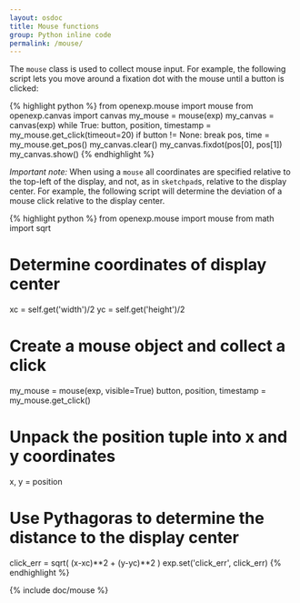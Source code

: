```yaml
---
layout: osdoc
title: Mouse functions
group: Python inline code
permalink: /mouse/
---
```


The `mouse` class is used to collect mouse input. For example, the following script lets you move around a fixation dot with the mouse until a button is clicked:

{% highlight python %}
from openexp.mouse import mouse
from openexp.canvas import canvas
my_mouse = mouse(exp)
my_canvas = canvas(exp)
while True:
	button, position, timestamp = my_mouse.get_click(timeout=20)
	if button != None:
		break
	pos, time = my_mouse.get_pos()
	my_canvas.clear()
	my_canvas.fixdot(pos[0], pos[1])
	my_canvas.show()
{% endhighlight %}

*Important note:* When using a `mouse` all coordinates are specified relative to the top-left of the display, and not, as in `sketchpad`s, relative to the display center. For example, the following script will determine the deviation of a mouse click relative to the display center.

{% highlight python %}
from openexp.mouse import mouse
from math import sqrt
# Determine coordinates of display center
xc = self.get('width')/2
yc = self.get('height')/2
# Create a mouse object and collect a click
my_mouse = mouse(exp, visible=True)
button, position, timestamp = my_mouse.get_click()
# Unpack the position tuple into x and y coordinates
x, y = position
# Use Pythagoras to determine the distance to the display center
click_err = sqrt( (x-xc)**2 + (y-yc)**2 )
exp.set('click_err', click_err)
{% endhighlight %}

{% include doc/mouse %}
